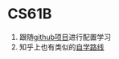 # CS61B

 1. 跟随[github项目](https://github.com/0xtopus/CS61B-repo/blob/master/README.md)进行配置学习
 2. 知乎上也有类似的[自学路线](https://zhuanlan.zhihu.com/p/434144861)
